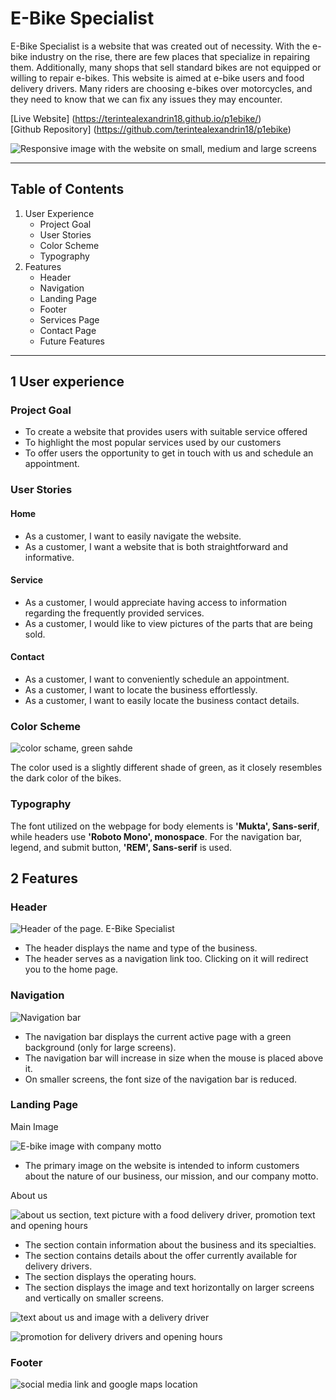 # E-Bike Specialist

E-Bike Specialist is a website that was created out of necessity. With the e-bike industry on the rise, there are few places that specialize in repairing them. Additionally, many shops that sell standard bikes are not equipped or willing to repair e-bikes. This website is aimed at e-bike users and food delivery drivers. Many riders are choosing e-bikes over motorcycles, and they need to know that we can fix any issues they may encounter.
<br>

[Live Website] (<https://terintealexandrin18.github.io/p1ebike/>)
<br>
[Github Repository] (<https://github.com/terintealexandrin18/p1ebike>)

<img src="assets/picture/readmefiles/amiresponsive.jpg" alt="Responsive image with the website on small, medium and large screens">

<hr>

## Table of Contents

1. User Experience
   - Project Goal
   - User Stories
   - Color Scheme
   - Typography
2. Features
   - Header
   - Navigation
   - Landing Page
   - Footer
   - Services Page
   - Contact Page
   - Future Features

<hr>

## 1 User experience

### Project Goal

- To create a website that provides users with suitable service offered
- To highlight the most popular services used by our customers
- To offer users the opportunity to get in touch with us and schedule an appointment.

### User Stories

#### Home

- As a customer, I want to easily navigate the website.
- As a customer, I want a website that is both straightforward and informative.

#### Service

- As a customer, I would appreciate having access to information regarding the frequently provided services.
- As a customer, I would like to view pictures of the parts that are being sold.

#### Contact

- As a customer, I want to conveniently schedule an appointment.
- As a customer, I want to locate the business effortlessly.
- As a customer, I want to easily locate the business contact details.

### Color Scheme

<img src="assets/picture/readmefiles/colorscheme.jpg" alt="color schame, green sahde">

The color used is a slightly different shade of green, as it closely resembles the dark color of the bikes.

### Typography

The font utilized on the webpage for body elements is **'Mukta', Sans-serif**, while headers use **'Roboto Mono', monospace**. For the navigation bar, legend, and submit button, **'REM', Sans-serif** is used.

## 2 Features

### Header

<img src="assets/picture/readmefiles/headerpage.jpg" alt="Header of the page. E-Bike Specialist">

- The header displays the name and type of the business.
- The header serves as a navigation link too. Clicking on it will redirect you to the home page.

### Navigation

<img src="assets/picture/readmefiles/navbar.jpg" alt="Navigation bar">

- The navigation bar displays the current active page with a green background (only for large screens).
- The navigation bar will increase in size when the mouse is placed above it.
- On smaller screens, the font size of the navigation bar is reduced.

### Landing Page

Main Image

<img src="assets/picture/readmefiles/landingpage1.jpg" alt="E-bike image with company motto">

- The primary image on the website is intended to inform customers about the nature of our business, our mission, and our company motto.

About us

<img src="assets/picture/readmefiles/aboutus.jpg" alt="about us section, text picture with a food delivery driver, promotion text and opening hours">

- The section contain information about the business and its specialties.
- The section contains details about the offer currently available for delivery drivers.
- The section displays the operating hours.
- The section displays the image and text horizontally on larger screens and vertically on smaller screens.
  
<img src="assets/picture/readmefiles/aboutusvertical.jpg" alt="text about us and image with a delivery driver"> <br>

<img src="assets/picture/readmefiles/aboutusvertical1.jpg" alt="promotion for delivery drivers and opening hours">

### Footer

<img src="assets/picture/readmefiles/footer.jpg" alt="social media link and google maps location">

